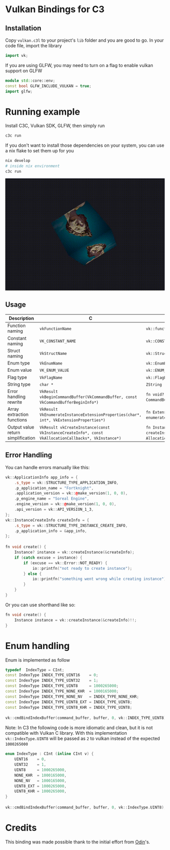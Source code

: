 # Vulkan Bindings for C3

## Installation

Copy `vulkan.c3l` to your project's `lib` folder and you are good to go. In your code file, import the library
```cpp
import vk;
```
If you are using GLFW, you may need to turn on a flag to enable vulkan support on GLFW
```cpp
module std::core::env;
const bool GLFW_INCLUDE_VULKAN = true;
import glfw;
```

# Running example
Install C3C, Vulkan SDK, GLFW, then simply run
```sh
c3c run
```
If you don't want to install those dependencies on your system, you can use a nix flake to set them up for you
```sh
nix develop
# inside nix environment
c3c run
```

![screenshot](readme/cube.gif)

## Usage
| Description                                               | C                                              | C3 Equivalent                                           |
|-----------------------------------------------------------|------------------------------------------------------------------|----------------------------------------------------------------|
| Function naming                                           | `vkFunctionName`                                                 | `vk::functionName`                                             |
| Constant naming                                           | `VK_CONSTANT_NAME`                                               | `vk::CONSTANT_NAME`                                            |
| Struct naming                                             | `VkStructName`                                                   | `vk::StructName`                                               |
| Enum type                                          | `VkEnumName`                                                     | `vk::EnumName`                                                 |
| Enum value                                         | `VK_ENUM_VALUE`                                                  | `vk::ENUM_VALUE`                                               |
| Flag type                                      | `VkFlagName`                                                     | `vk::FlagName` as `bitstruct`                                  |
| String type                                    | `char *`                                                         | `ZString`                                                      |
| Error handling rewrite                                    | `VkResult vkBeginCommandBuffer(VkCommandBuffer, const VkCommandBufferBeginInfo*)` | `fn void? beginCommandBuffer(CommandBuffer, CommandBufferBeginInfo*)` |
| Array extraction functions                         | `VkResult VkEnumerateInstanceExtensionProperties(char*, int*, VkExtensionProperties*)` | `fn ExtensionProperties[]? enumerateInstanceExtensionProperties(ZString)` |
| Output value return simplification                        | `VkResult vkCreateInstance(const VkInstanceCreateInfo*, const VkAllocationCallbacks*, VkInstance*)` | `fn Instance? createInstance(InstanceCreateInfo*, AllocationCallbacks* = null)` |

## Error Handling

You can handle errors manually like this:
```cpp
vk::ApplicationInfo app_info = {
    .s_type = vk::STRUCTURE_TYPE_APPLICATION_INFO,
    .p_application_name = "Fortknight",
    .application_version = vk::@make_version(1, 0, 0),
    .p_engine_name = "Soreal Engine",
    .engine_version = vk::@make_version(1, 0, 0),
    .api_version = vk::API_VERSION_1_3,
};
vk::InstanceCreateInfo createInfo = {
    .s_type = vk::STRUCTURE_TYPE_INSTANCE_CREATE_INFO,
    .p_application_info = &app_info,
};

fn void create() {
    Instance? instance = vk::createInstance(&createInfo);
    if (catch excuse = instance) {
        if (excuse == vk::Error::NOT_READY) {
            io::printfn("not ready to create instance");
        } else {
            io::printfn("something went wrong while creating instance");
        }
    }
}
```
Or you can use shorthand like so:
```cpp
fn void create() {
    Instance instance = vk::createInstance(&createInfo)!!;
}
```

# Enum handling
Enum is implemented as follow
```cpp
typedef  IndexType = CInt;
const IndexType INDEX_TYPE_UINT16    = 0;
const IndexType INDEX_TYPE_UINT32    = 1;
const IndexType INDEX_TYPE_UINT8     = 1000265000;
const IndexType INDEX_TYPE_NONE_KHR  = 1000165000;
const IndexType INDEX_TYPE_NONE_NV   = INDEX_TYPE_NONE_KHR;
const IndexType INDEX_TYPE_UINT8_EXT = INDEX_TYPE_UINT8;
const IndexType INDEX_TYPE_UINT8_KHR = INDEX_TYPE_UINT8;

vk::cmdBindIndexBuffer(command_buffer, buffer, 0, vk::INDEX_TYPE_UINT8); // OK
```

Note: In C3 the following code is more idiomatic and clean, but it is not compatible with Vulkan C library.
With this implementation `vk::IndexType.UINT8` will be passed as `2` to vulkan instead of the expected `1000265000`
```cpp
enum IndexType : CInt (inline CInt v) {
    UINT16    = 0,
    UINT32    = 1,
    UINT8     = 1000265000,
    NONE_KHR  = 1000165000,
    NONE_NV   = 1000165000,
    UINT8_EXT = 1000265000,
    UINT8_KHR = 1000265000,
}

vk::cmdBindIndexBuffer(command_buffer, buffer, 0, vk::IndexType.UINT8); // this will cause GPU to read trash values!!
```

# Credits

This binding was made possible thank to the initial effort from [Odin](https://github.com/odin-lang/Odin/tree/master/vendor/vulkan)'s.
